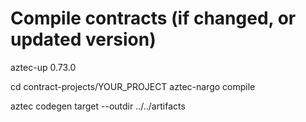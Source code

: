 # Compile contracts (if changed, or updated version)

aztec-up 0.73.0

cd contract-projects/YOUR_PROJECT
aztec-nargo compile

aztec codegen target --outdir ../../artifacts
